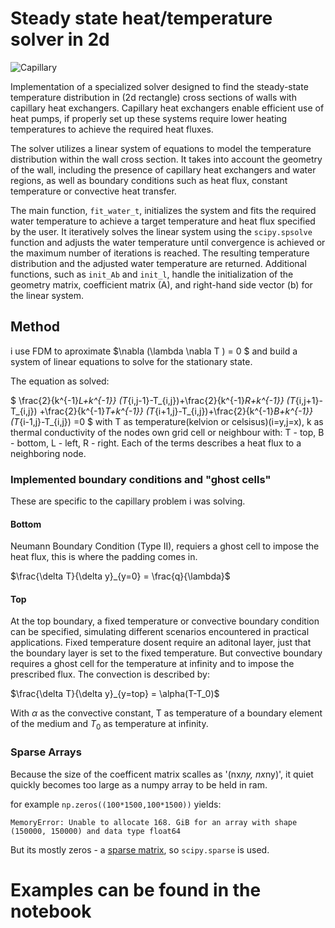 # Steady state heat/temperature solver in 2d

![Capillary](https://github.com/4n515/steady_heat_solver/capillary.png)

Implementation of a specialized solver designed to find the steady-state temperature distribution in (2d rectangle) cross sections of walls with capillary heat exchangers. Capillary heat exchangers enable efficient use of heat pumps, if properly set up these systems require lower heating temperatures to achieve the required heat fluxes.

The solver utilizes a linear system of equations to model the temperature distribution within the wall cross section. It takes into account the geometry of the wall, including the presence of capillary heat exchangers and water regions, as well as boundary conditions such as heat flux, constant temperature or convective heat transfer.

The main function, `fit_water_t`, initializes the system and fits the required water temperature to achieve a target temperature and heat flux specified by the user. It iteratively solves the linear system using the `scipy.spsolve` function and adjusts the water temperature until convergence is achieved or the maximum number of iterations is reached. The resulting temperature distribution and the adjusted water temperature are returned.
Additional functions, such as `init_Ab` and `init_l`, handle the initialization of the geometry matrix, coefficient matrix (A), and right-hand side vector (b) for the linear system.

## Method

i use FDM to aproximate $\nabla (\lambda \nabla T ) = 0 $
and build a system of linear equations to solve for the stationary state.

The equation as solved:

$
\frac{2}{k^{-1}_L+k^{-1}} (T_{i,j-1}-T_{i,j})+\frac{2}{k^{-1}_R+k^{-1}} (T_{i,j+1}-T_{i,j})
+\frac{2}{k^{-1}_T+k^{-1}} (T_{i+1,j}-T_{i,j})+\frac{2}{k^{-1}_B+k^{-1}} (T_{i-1,j}-T_{i,j})
=0
$
with T as temperature(kelvion or celsisus)(i=y,j=x), k as thermal conductivity of the nodes own grid cell or neighbour with: T - top, B - bottom, L - left, R - right. 
Each of the terms describes a heat flux to a neighboring node.


### Implemented boundary conditions and "ghost cells"
These are specific to the capillary problem i was solving.

#### Bottom

Neumann Boundary Condition (Type II), 
requiers a ghost cell to impose the heat flux, this is where the padding comes in.

$\frac{\delta T}{\delta y}_{y=0} = \frac{q}{\lambda}$


#### Top

At the top boundary, a fixed temperature or convective boundary condition can be specified, simulating different scenarios encountered in practical applications.
Fixed temperature dosent require an aditonal layer, just that the boundary layer is set to
the fixed temperature.
But convective boundary requires a ghost cell for the temperature at infinity and to impose the prescribed flux.
The convection is described by:

$\frac{\delta T}{\delta y}_{y=top} = \alpha(T-T_0)$

With $\alpha$ as the convective constant, T as temperature of a boundary element of the medium and $T_0$ as temperature at infinity.

### Sparse Arrays

Because the size of the coefficent matrix scalles as '(nx*ny, nx*ny)',
it quiet quickly becomes too large as a numpy array to be held in ram.

for example `np.zeros((100*1500,100*1500))` yields:

`MemoryError: Unable to allocate 168. GiB for an array with shape (150000, 150000) and data type float64`

But its mostly zeros - a [sparse matrix](https://en.wikipedia.org/wiki/Sparse_matrix),
so `scipy.sparse` is used.

# Examples can be found in the notebook
